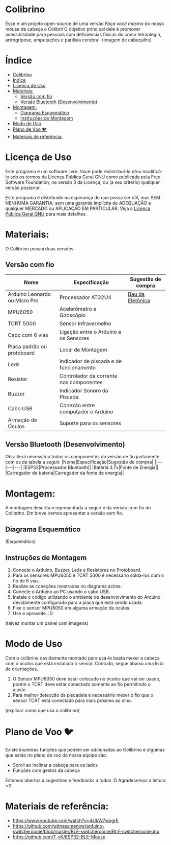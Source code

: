 # Colibrino 
Esse é um projeto open-source de uma versão *Faça você mesmo* do nosso mouse de cabeça o Colibri! O objetivo principal dele é promover acessibilidade para pessoas com deficiências físicas do como tetraplegia, artrogripose, amputações e parilisia cerebral. 
(imagem de cabeçalho)

# Índice 

- [Colibrino](#colibrino)
- [Índice](#índice)
- [Licença de Uso](#licença-de-uso)
- [Materiais:](#materiais)
  - [Versão com fio](#versão-com-fio)
  - [Versão Bluetooth (Desenvolvimento)](#versão-bluetooth-desenvolvimento)
- [Montagem:](#montagem)
  - [Diagrama Esquemático](#diagrama-esquemático)
  - [Instruções de Montagem](#instruções-de-montagem)
- [Modo de Uso](#modo-de-uso)
- [Plano de Voo 🐦](#plano-de-voo-)
- [Materiais de referência:](#materiais-de-referência)

# Licença de Uso
Este programa é um software livre. Você pode redistribuí-lo e/ou
modificá-lo sob os termos da Licença Pública Geral GNU como publicada
pela Free Software Foundation; na versão 3 da Licença, ou
(a seu critério) qualquer versão posterior.

Este programa é distribuído na esperança de que possa ser útil,
mas SEM NENHUMA GARANTIA; sem uma garantia implícita de ADEQUAÇÃO
a qualquer MERCADO ou APLICAÇÃO EM PARTICULAR. Veja a
[Licença Pública Geral GNU](https://github.com/tix-life/Colibrino/blob/master/LICENSE) para mais detalhes.



# Materiais:
O Colibrino possui duas versões:
## Versão com fio

|Nome|Especificação|Sugestão de compra|
|---|---|---|
|Arduino Leonardo ou Micro Pro|Processador AT32U4|[Bau da Eletônica](https://www.baudaeletronica.com.br/placa-micro-r3.html)|
|MPU6050|Acelerômetro e Giroscópio||
|TCRT 5000|Sensor Infravermelho||
|Cabo com 6 vias|Ligação entre o Arduino e os Sensores||
|Placa padrão ou protoboard|Local de Montagem||
|Leds|Indicador de piscada e de funcionamento||
|Resistor|Controlador da corrente nos componentes||
|Buzzer|Indicador Sonoro da Piscada||
|Cabo USB|Conexão entre computador e Arduíno||
|Armação de Óculos|Suporte para os sensores||

## Versão Bluetooth (Desenvolvimento)

Obs: Será necessário todos os componentes da versão de fio juntamente com os da tabela a seguir.
|Nome|Especificação|Sugestão de compra|
|---|---|---|
|ESP32|Processador Bluetooth||
|Bateria 3.7v|Fonte de Energia||
|Carregador de bateria|Carregador da fonte de energia||


# Montagem:
A montagem descrita e representada a seguir é da versão com fio do Colibrino. Em breve iremos apresentar a versão sem fio. 
## Diagrama Esquemático
(Esquemático)
## Instruções de Montagem
1. Conecte o Arduíno, Buzzer, Leds e Resistores no Protoboard. 
2. Para os sensores MPU6050 e TCRT 5000 é necessário solda-los com o fio de 6 vias.
3. Realize as coneções mostradas no diagrama acima.
4. Conecte o Arduíno ao PC usando o cabo USB.
5. Instale o código utilizando o ambiente de desenvolvimento do Arduino devidamente configurado para a placa que está sendo usada.
6. Fixe o sensor MPU6050 em alguma armação de óculos.
7. Use e aproveite. :D

(talvez montar um painel com imagens)


# Modo de Uso
Com o colibrino devidamente montado para usá-lo basta mexer a cabeça com o oculos que está instalado o sensor. Contudo, segue abaixo uma lista de orientações.

1. O Sensor MPU6050 deve estar colocado no óculos que vai ser usado, porém o TCRT deve estar conectado somente ao fio permitindo o ajuste.
2. Para melhor detecção da piscadela é necessário mexer o fio que o sensor TCRT está conectado para mais próximo ao olho.

(explicar como que usa o colibrino)

# Plano de Voo 🐦
Existe inumeras funções que podem ser adcionadas ao Colibrino e algumas que estão no plano de voo da nossa equipe são:
* Scroll ao inclinar a cabeça para os lados
* Funções com gestos da cabeça

Estamos abertos a sugestões e feedbacks a todos :D 
Agradecemos a leitura <3

# Materiais de referência:
* https://www.youtube.com/watch?v=4sIkW7wogrE
* https://github.com/witnessmenow/arduino-switcheroonie/blob/master/BLE-switcheroonie/BLE-switcheroonie.ino
* https://github.com/T-vK/ESP32-BLE-Mouse
